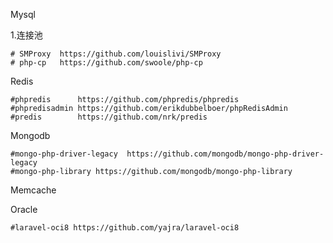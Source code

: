  Mysql
 
  1.连接池
  
    # SMProxy  https://github.com/louislivi/SMProxy 
    # php-cp   https://github.com/swoole/php-cp
  
Redis
   
    #phpredis      https://github.com/phpredis/phpredis
    #phpredisadmin https://github.com/erikdubbelboer/phpRedisAdmin
    #predis        https://github.com/nrk/predis
    
Mongodb

    #mongo-php-driver-legacy  https://github.com/mongodb/mongo-php-driver-legacy
    #mongo-php-library https://github.com/mongodb/mongo-php-library
    
Memcache

    
Oracle

    #laravel-oci8 https://github.com/yajra/laravel-oci8
 
